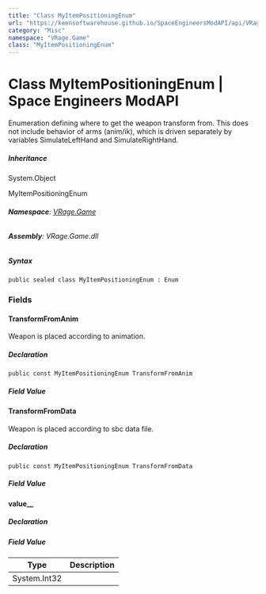```yaml
---
title: "Class MyItemPositioningEnum"
url: "https://keensoftwarehouse.github.io/SpaceEngineersModAPI/api/VRage.Game.MyItemPositioningEnum.html"
category: "Misc"
namespace: "VRage.Game"
class: "MyItemPositioningEnum"
---
```


# Class MyItemPositioningEnum | Space Engineers ModAPI

Enumeration defining where to get the weapon transform from. This does not include behavior of arms (anim/ik), which is driven separately by variables SimulateLeftHand and SimulateRightHand.

##### Inheritance

System.Object

MyItemPositioningEnum

###### **Namespace**: [VRage.Game](https://keensoftwarehouse.github.io/SpaceEngineersModAPI/api/VRage.Game.html)

###### **Assembly**: VRage.Game.dll

##### Syntax

```
public sealed class MyItemPositioningEnum : Enum
```

### [](#fields)Fields

#### [](#VRage_Game_MyItemPositioningEnum_TransformFromAnim)TransformFromAnim

Weapon is placed according to animation.

##### Declaration

```
public const MyItemPositioningEnum TransformFromAnim
```

##### Field Value

#### [](#VRage_Game_MyItemPositioningEnum_TransformFromData)TransformFromData

Weapon is placed according to sbc data file.

##### Declaration

```
public const MyItemPositioningEnum TransformFromData
```

##### Field Value

#### [](#VRage_Game_MyItemPositioningEnum_value__)value\_\_

##### Declaration

##### Field Value

| Type | Description |
| --- | --- |
| System.Int32 |     |